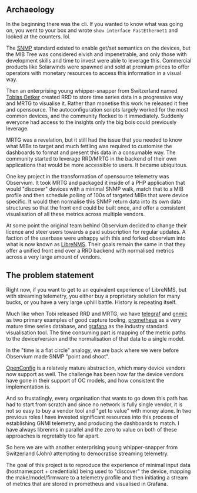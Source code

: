 ## Archaeology 

In the beginning there was the cli. If you wanted to know what was going on, you went to your box and wrote `show interface FastEthernet1` and looked at the counters. lol.

The [SNMP](https://datatracker.ietf.org/doc/html/rfc1157) standard existed to enable get/set semantics on the devices, but the MIB Tree was considered elvish and impenetrable, and only those with development skills and time to invest were able to leverage this. Commercial products like Solarwinds were spawned and sold at premium prices to offer operators with monetary resources to access this information in a visual way.

Then an enterprising young whipper-snapper from Switzerland named [Tobias Oetker](https://www.oetiker.ch/en_US/home/oss/projects) created RRD to store time series data in a progressive way and MRTG to visualise it. Rather than monetise this work he released it free and opensource. The autoconfiguration scripts largely worked for the most common devices, and the community flocked to it immediately. Suddenly everyone had access to the insights only the big bois could previously leverage. 

MRTG was a revelation, but it still had the issue that you needed to know what MIBs to target and much fettling was required to customise the dashboards to format and present this data in a consumable way. The community started to leverage RRD/MRTG in the backend of their own applications that would be more accessible to users. It became ubiquitous.

One key project in the transformation of opensource telemetry was Observium. It took MRTG and packaged it inside of a PHP application that would "discover" devices with a minimal SNMP walk, match that to a MIB profile and then schedule polling of 100s of targeted MIBs that were device specific. It would then normalise this SNMP return data into its own data structures so that the front end could be built once, and offer a consistent visualisation of all these metrics across multiple vendors. 

At some point the original team behind Observium decided to change their licence and steer users towards a paid subscription for regular updates. A faction of the userbase were unhappy with this and forked observium into what is now known as [LibreNMS](https://www.librenms.org/). Their goals remain the same in that they offer a unified front end over a RRD backend with normalised metrics across a very large amount of vendors. 

## The problem statement

Right now, if you want to get to an equivalent experience of LibreNMS, but with streaming telemetry, you either buy a proprietary solution for many bucks, or you have a very large uphill battle. History is repeating itself. 

Much like when Tobi released RRD and MRTG, we have [telegraf](https://www.influxdata.com/time-series-platform/telegraf/) and [gnmic](https://gnmic.openconfig.net/) as two primary examples of good capture tooling, [prometheus](https://prometheus.io/) as a very mature time series database, and [grafana](https://grafana.com/) as the industry standard visualisation tool. The time consuming part is mapping of the metric paths to the device/version and the normalisation of that data to a single model. 

In the "time is a flat circle" analogy, we are back where we were before Observium made SNMP "point and shoot".

[OpenConfig](https://www.openconfig.net/) is a relatvely mature abstraction, which many device vendors now support as well. The challenge has been how far the device vendors have gone in their support of OC models, and how consistent the implementation is. 

And so frustatingly, every organisation that wants to go down this path has had to start from scratch and since no network is fully single vendor, it is not so easy to buy a vendor tool and "get to value" with money alone. In two previous roles I have invested significant resources into this process of establishing GNMI telemetry, and producing the dashboards to match. I have always librenms in parallel and the zero to value on both of these approaches is regretably too far apart.

So here we are with another enterprising young whipper-snapper from Switzerland (John) attempting to democratise streaming telemetry.

The goal of this project is to reproduce the experience of minimal input data (hostname:port + credentials) being used to "discover" the device, mapping the make/model/firmware to a telemetry profile and then initiating a stream of metrics that are stored in prometheus and visualised in Grafana.
